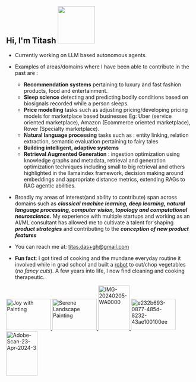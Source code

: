 <h2>Hi, I'm Titash <img src="https://media1.tenor.com/m/mhPkoexgaW0AAAAd/horcrux-magic-key.gif" width="100"></h2>

- Currently working on LLM based autonomous agents. 

- Examples of areas/domains where I have been able to contribute in the past are : 
  * **Recommendation systems** pertaining to luxury and fast fashion products, food and entertainment. 
  * **Sleep science** detecting and predicting bodily conditions based on biosignals recorded while a person sleeps.
  * **Price modelling** tasks such as adjusting pricing/developing pricing models for marketplace based businesses Eg: Uber (service oriented marketplace), Amazon (Ecommerce oriented marketplace), Rover (Specialty marketplace). 
  * **Natural language processing** tasks such as : entity linking, relation extraction, semantic evaluation pertaining to fairy tales
  * **Building intelligent, adaptive systems**
  * **Retrieval Augmented Generation** : ingestion optimization using knowledge graphs and metadata, retrieval and generation optimization techniques including small to big retrieval and others highlighted in the llamaindex framework, decision making around embeddings and appropriate distance metrics, extending RAGs to RAG agentic abilities. 
<!--
- You can find my updated resume as of February 2023 [here](https://drive.google.com/file/d/1mg-NIoH6mSy1pY4gpwvzfkX4O5vbnJem/view?usp=sharing). 
- Your AI partner through [Invisible](https://www.invisible.co/) and [Implant Intelligence](https://implantintelligence.godaddysites.com/) -->
<!--
- I’m looking to collaborate on the project [Tinytots](https://github.com/TitasDas/Tinytots) . Every now and then also try to fix issues and contribute to [Giveme5W1H](https://github.com/fhamborg/Giveme5W1H). -->
- Broadly my areas of interest(and ability to contribute) span across domains such as ***classical machine learning, deep learning, natural language processing, computer vision, topology and computational neuroscience.*** My experience with multiple startups and working as an AI/ML consultant has allowed me to cultivate a talent for shaping ***product strategies*** and contributing to the ***conception of new product features***
- You can reach me at: titas.das+gh@gmail.com  

- **Fun fact**: I got tired of cooking and the mundane everyday routine it involved while in grad school and built a [robot](https://sites.google.com/site/jullienor2014/homepage) to cut/chop vegetables (*no fancy cuts*). A few years into life, I now find cleaning and cooking therapeutic.


<a href="https://ibb.co/kGNWBp6">
    <img src="https://i.ibb.co/QJy1QZj/joy-wtih-painting-21st-jan-dynamic.jpg" alt="Joy with Painting" width="120" height="84" />
</a>
<a href="https://ibb.co/s5Wvy0B">
    <img src="https://i.ibb.co/WDVWgbT/DALL-E-2024-01-22-02-30-32-Create-a-digital-image-of-a-serene-landscape-painting-featuring-a-twiligh.png" alt="Serene Landscape Painting" width="120" height="84" />
</a>
<a href="https://ibb.co/q5pCbc5">
    <img src="https://i.ibb.co/rsH3nzs/IMG-20240205-WA0000.jpg" alt="IMG-20240205-WA0000" width="84" height="120" />
</a>
<a href="https://ibb.co/SwL6cjj">
    <img src="https://i.ibb.co/v4tchFF/e232b693-0877-485d-8232-43ae100100ee.webp" alt="e232b693-0877-485d-8232-43ae100100ee" width="120" height="84" />
</a>

<a href="https://ibb.co/bHnTpJB">
    <img src="https://i.ibb.co/cbd0zLF/Adobe-Scan-23-Apr-2024-3.jpg" alt="Adobe-Scan-23-Apr-2024-3" width="84" height="120" />
</a>









<!--
**TitasDas/TitasDas** is a ✨ _special_ ✨ repository because its `README.md` (this file) appears on your GitHub profile.

Here are some ideas to get you started:

- 🔭 I’m currently working on ...
- 🌱 I’m currently learning ...
- 👯 I’m looking to collaborate on ...
- 🤔 I’m looking for help with ...
- 💬 Ask me about ...
- 📫 How to reach me: ...
- 😄 Pronouns: ...
- ⚡ Fun fact: ...
-->
